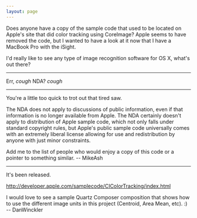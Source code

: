 ```yaml
---
layout: page
---
```


Does anyone have a copy of the sample code that used to be located on Apple's site that did color tracking using CoreImage? Apple seems to have removed the code, but I wanted to have a look at it now that I have a MacBook Pro with the iSight.

I'd really like to see any type of image recognition software for OS X, what's out there?

----

Err, *cough* NDA? *cough*

----
You're a little too quick to trot out that tired saw.

The NDA does not apply to discussions of public information, even if that information is no longer available from Apple. The NDA certainly doesn't apply to distribution of Apple sample code, which not only falls under standard copyright rules, but Apple's public sample code universally comes with an extremely liberal license allowing for use and redistribution by anyone with just minor constraints.

Add me to the list of people who would enjoy a copy of this code or a pointer to something similar. -- MikeAsh

----

It's been released. 

http://developer.apple.com/samplecode/CIColorTracking/index.html

I would love to see a sample Quartz Composer composition that shows how to use the different image units in this project (Centroid, Area Mean, etc).  :) -- DanWinckler
